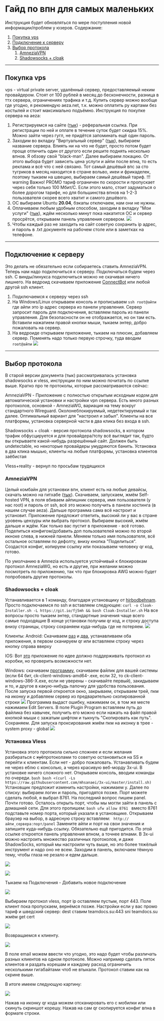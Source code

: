
# Гайд по впн для самых маленьких
Инструкция будет обновляться по мере поступления новой информации/проблем у юзеров. 
Содержание:
1. [Покупка vps](#покупка-vps)
2. [Подключение к серверу](#подключение-к-серверу)
3. [Выбор протокола](#выбор-протокола)
	1. [AmneziaVPN](#amneziavpn)
	2. [Shadowsocks + cloak](#shadowsocks-cloak)
***


## Покупка vps
vps - virtual private server, удалённый сервер, предоставляемый неким провайдером. Стоят от 100 рублей в месяц до бесконечности, разница в ттх сервера, ограничениях трафика и т.д.
Купить сервер можно вообще где угодно, я рекомендую aeza.net, т.к. можно оплатить ру картами без костылей и стоит максимально подъёмно.
Инструкция по покупке сервера на aeza:
1. Регистрируемся на сайте ([тык](https://aeza.net/?ref=460622)) - реферальная ссылка. При регистрации по ней и оплате в течение суток будет скидка 15%. Можно зайти через гугл, не придётся запоминать ещё один пароль.
2. Заходим во вкладку "Виртуальный сервер" ([тык](https://my.aeza.net/order/vps)), выбираем название сервера. Влиять ни на что не будет, просто потом будет проще отличить один от другого если решите поднять несколько впнов. Я обзову свой "black-man". Далее выбираем локацию. От этого выбора будет зависеть цена услуги и айпи после впна, то есть реклама и всё что с ней связано. Тот самый дешёвый впс за сто тугриков в месяц находится в стране вольво, икеи и фрикаделек, поэтому тыкаем на швецию, выбираем самый дешёвый тариф.
!!! warning Важно!
    PROMO тариф ограничен по скорости и пропускает через себя только 100 Мбит/С. Если этого мало, стоит задуматься о более дорогом тарифе, но для большинства впнов на 1-2-3 пользователя скорее всего хватит и самого дешёвого.
3. ОС выбираем Ubuntu **20.04**, бэкапы отключаем, нам они не нужны.
4. Оплачиваем любым удобным способом, заходим в вкладку "Мои услуги" ([тык](https://my.aeza.net/services/727257)), ждём несколько минут пока накатится ОС и сервер просрётся, открываем панель управления сервером.
![](https://i.imgur.com/wpqLKoY.png)
5. Чтобы каждый раз не заходить на сайт советую сохранить ip адрес, и пароль в .txt документе на рабочем столе или в заметках на телефоне.


***


## Подключение к серверу
Это делать не обязательно если собираетесь ставить AmneziaVPN.
Теперь нам надо подключиться к серверу. Подключаться будем через ssh. С винды/линукса подключиться можно не скачивая ничего лишнего. На ведроид скачиваем приложение [ConnectBot](https://play.google.com/store/apps/details?id=org.connectbot) или любой другой ssh клиент.

1. Подключаемся к серверу через ssh
  1. На Windows/Linux открываем консоль и прописываем ```ssh root@айпи``` где айпи это ip адрес сервера из панели управления. Сервер запросит пароль для подключения, вставляем пароль из панели управления. Для безопасности он не отображается, но он там есть. Вставили нажатием правой кнопки мыши, тыкаем энтер, добро пожаловать на сервер.
  2. На ведроиде открываем приложение, тыкаем на плюсик, добавляем сервер. Поменять надо только первую строчку, туда вводим ```root@айпи```
![](https://i.imgur.com/WICXnKG.png)


***


## Выбор протокола
В старой версии документа (тык) рассматривалась установка shadowsocks и vless, инструкции по ним можно почитать по ссылке выше.
Кратко про те протоколы, которые рассматриваются сейчас:

AmneziaVPN - Приложение с полностью открытым исходным кодом для автоматической установки и настройки vpn сервера. Есть много разных протоколов, основной - AmneziaWG, вариация на тему вокруг стандартного Wireguard. Околонеблокируемый, недетектируемый и так далее. Оптимальный вариант для "настроил и забыл". Клиенты на все платформы, установка серверной части в два клика без входа в ssh.

Shadowsocks + cloak - версия протокола shadowsocks, в котором трафик обфусцируется и для провайдера/тспу всё выглядит так, будто вы открываете какой-нибудь разрешённый сайт. Должен быть undetectable, но некоторые провайдеры умудряются банить. Установка в два клика мышью, клиенты на любые платформы, установка клиентов заёбистая

Vless+reality - вернул по просьбам трудящихся


### AmneziaVPN
Целый комбайн для установки впн, клиент есть на любые девайсы, скачать можно на гитхабе ([тык](https://github.com/amnezia-vpn/amnezia-client/releases)). Скачиваем, запускаем, жмём Self-hosted VPN, в поля вбиваем айпишник сервера, имя пользователя (у нас root) и пароль от ssh, всё это можно получить в панели хостинга (в нашем случае aeza). Дальше программа сама всё настроит и установит.
Приложение предложит ответить, высокий ли у вас в стране уровень цензуры или выбрать протокол. Выбираем высокий, жмём дальше и ждём.
Как только вас пустит в приложение - всё готово. Поделиться конфигом/добавить доп пользователей можно по второй икноке слева, в нижней панели. Меняем только имя пользователя, всё остальное оставляем по дефолту, внизу кнопка "Поделиться". Создастся конфиг, копируем ссылку или показываем человеку qr код, готово.

По умолчанию в Amnezia используется устойчивый к блокировкам протокол AmneziaWG, но есть и другие, при желании можно посмотреть по приложению, так что при блокировка AWG можно будет попробовать другие протоколы.

### Shadowsocks + cloak <a id="shadowsocks-cloak"></a>
Устанавливается в 1 команду, благодаря установщику от [hirbodbehnam](https://github.com/HirbodBehnam/Shadowsocks-Cloak-Installer).
Просто подключаемся по ssh и вставляем следующее:
```curl -o Cloak-Installer.sh -L https://git.io/fj5mh && bash Cloak-Installer.sh```
На все вопросы просто тыкаем энтер, стандартные значения чаще всего самые подходящие
В конце установки получим qr код, и строку доступа внизу страницы, строку сохраняем куда-нибудь где не потеряем.
![](https://i.imgur.com/hW5mmPJ.png)

Клиенты:
Android: Скачиваем [раз](https://play.google.com/store/apps/details?id=com.github.shadowsocks) и [два](https://github.com/cbeuw/Cloak-android/releases), устанавливаем оба приложения, в первом сканируем qr или вставляем строку через кнопку справа вверху

IOS: Вот [это](https://apps.apple.com/us/app/shadowrocket/id932747118) приложение по идее должно поддерживать протокол из коробки, но проверить возможности нет.

Windows: скачиваем [программу](https://github.com/shadowsocks/shadowsocks-windows/releases), скачиваем файлик для вашей системы (если 64 бит, ck-client-windows-amd64-.exe, если 32, то ck-client-windows-386-X.exe, если не уверены - скачивайте первый), закидываем и то, и другое в какую-нибудь папочку для удобства пользования.
После запуска первой откроется окно, закрываем, открываем трей, пкм на иконку и добавляем сервер из предварительно скопированной строки
![](https://i.imgur.com/s1LmidW.png)
Программа выдаст ошибку, нажимаем ок, в том же месте нажимаем Edit Servers. В поле Plugin Program вставляем путь до файлика без кавычек, получить его можно если нажать на файл правой кнопкой мыши с зажатым шифтом и тыкнуть "Скопировать как путь". Сохраняем.
Для запуска проксирования жмём пкм на иконку в трее - system proxy - global
![](https://i.imgur.com/c4WQn4Q.png)

### Установка Vless
Установка этого протокола сильно сложнее и если желания разбираться с ~~хуё~~протоколами то советую остановиться на SS и перейти к клиентам. Если нет - добро пожаловать. Устанавливать будем не через еблю с консолью, а через красивую веб-морду 3x-ui. В установке ничего сложного нет.
Открываем консоль, вводим команды по очереди.
	```bash
	bash <(curl -Ls https://raw.githubusercontent.com/mhsanaei/3x-ui/master/install.sh)
	```
Установщик предложит изменить настройки, нажимаем y. Далее по списку: выбираем логин и пароль, пригодятся позже. Порт можете сделать любой, я выбрал 8761. На последний вопрос пишем panel. Почти готово. Осталось открыть порт, чтобы мы могли зайти в панель с домашней сети. Для этого пропишем:
	```bash
	ufw allow 8761
	```
вместо 8761 подставьте номер порта, который указали в установщике. Открываем браузер на выбор, в адресную строку вставляем:
	```
	http://айпи_сервера:порт/panel```
 Замените айпи и порт на свои значения и запишите куда-нибудь ссылку. Обязательно ещё пригодится. По этой ссылке откроется панель управления впном, а точнее впнами. В 3x-ui можно настроить множество различных протоколов, и даже ShadowSocks, который мы настроили чуть выше, но это более тяжёлый инструмент и надо оно не всем. Заходим в панель, включаем тёмную тему, чтобы глаза не резало и едем дальше.


![](https://i.imgur.com/Y2O9w4l.png)



![](https://i.imgur.com/iOjnJsW.png)


Тыкаем на Подключения - Добавить новое подключение


![](https://i.imgur.com/4jzh32u.png)


Выбираем протокол vless, порт ip оставляем пустым, порт 443. Поле клиент пока пропускаем, вернёмся позже.
Настройки если у вас промо тариф и шведский сервер:
dest ставим teamdocs.su:443
sni teamdocs.su
жмём get cert

![](https://i.imgur.com/1z02Age.png)


Возвращаемся к клиенту.


![](https://i.imgur.com/1g07gwL.png)

В поле email можем ввести что угодно, это надо будет чтобы различать разных клиентов на одном протоколе. Можно например сделать пяток клиентов и раздать корешам и каждому расход ограничить несколькими гигабайтами чтоб не втыкали. Протокол ставим как на скрине выше.

В итоге имеем следующую картину:


![](https://i.imgur.com/IXA6xF5.png)

Нажав на иконку qr кода можем отсканировать его с мобилки или скинуть скриншот корешу. Нажав на сам qr скопируется конфиг впна в формате строки.
